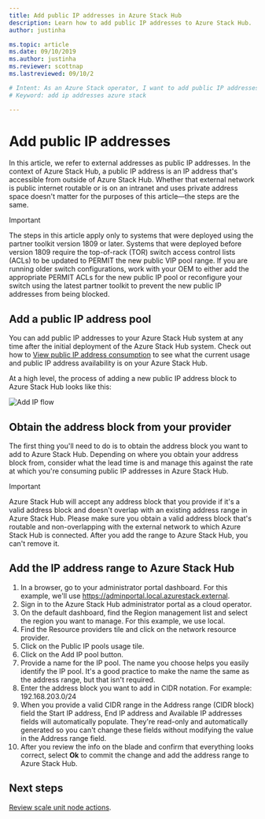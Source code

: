 ```yaml
---
title: Add public IP addresses in Azure Stack Hub 
description: Learn how to add public IP addresses to Azure Stack Hub.  
author: justinha

ms.topic: article
ms.date: 09/10/2019
ms.author: justinha
ms.reviewer: scottnap
ms.lastreviewed: 09/10/2

# Intent: As an Azure Stack operator, I want to add public IP addresses to my Azure Stack network.
# Keyword: add ip addresses azure stack

---
```


# Add public IP addresses

In this article, we refer to external addresses as public IP addresses. In the context of Azure Stack Hub, a public IP address is an IP address that's accessible from outside of Azure Stack Hub. Whether that external network is public internet routable or is on an intranet and uses private address space doesn't matter for the purposes of this article—the steps are the same.

> [!IMPORTANT]
> The steps in this article apply only to systems that were deployed using the partner toolkit version 1809 or later. Systems that were deployed before version 1809 require the top-of-rack (TOR) switch access control lists (ACLs) to be updated to PERMIT the new public VIP pool range. If you are running older switch configurations, work with your OEM to either add the appropriate PERMIT ACLs for the new public IP pool or reconfigure your switch using the latest partner toolkit to prevent the new public IP addresses from being blocked.

## Add a public IP address pool
You can add public IP addresses to your Azure Stack Hub system at any time after the initial deployment of the Azure Stack Hub system. Check out how to [View public IP address consumption](azure-stack-viewing-public-ip-address-consumption.md) to see what the current usage and public IP address availability is on your Azure Stack Hub.

At a high level, the process of adding a new public IP address block to Azure Stack Hub looks like this:

 ![Add IP flow](media/azure-stack-add-ips/flow.PNG)

## Obtain the address block from your provider
The first thing you'll need to do is to obtain the address block you want to add to Azure Stack Hub. Depending on where you obtain your address block from, consider what the lead time is and manage this against the rate at which you're consuming public IP addresses in Azure Stack Hub.

> [!IMPORTANT]
> Azure Stack Hub will accept any address block that you provide if it's a valid address block and doesn't overlap with an existing address range in Azure Stack Hub. Please make sure you obtain a valid address block that's routable and non-overlapping with the external network to which Azure Stack Hub is connected. After you add the range to Azure Stack Hub, you can't remove it.

## Add the IP address range to Azure Stack Hub

1. In a browser, go to your administrator portal dashboard. For this example, we'll use https://adminportal.local.azurestack.external.
2. Sign in to the Azure Stack Hub administrator portal as a cloud operator.
3. On the default dashboard, find the Region management list and select the region you want to manage. For this example, we use local.
4. Find the Resource providers tile and click on the network resource provider.
5. Click on the Public IP pools usage tile.
6. Click on the Add IP pool button.
7. Provide a name for the IP pool. The name you choose helps you easily identify the IP pool. It's a good practice to make the name the same as the address range, but that isn't required.
8. Enter the address block you want to add in CIDR notation. For example: 192.168.203.0/24
9. When you provide a valid CIDR range in the Address range (CIDR block) field the Start IP address, End IP address and Available IP addresses fields will automatically populate. They're read-only and automatically generated so you can't change these fields without modifying the value in the Address range field.
10. After you review the info on the blade and confirm that everything looks correct, select **Ok** to commit the change and add the address range to Azure Stack Hub.


## Next steps 
[Review scale unit node actions](azure-stack-node-actions.md).
